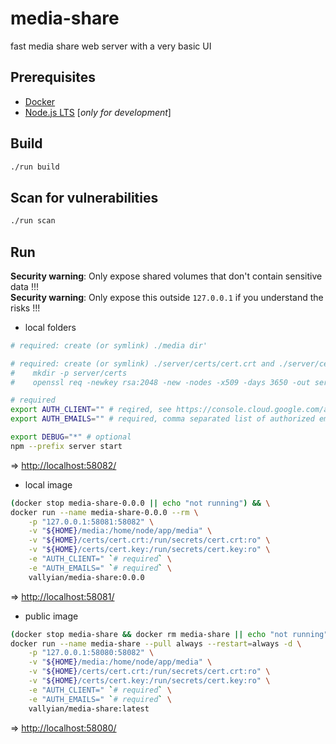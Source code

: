 # media-share

fast media share web server with a very basic UI

## Prerequisites

* [Docker](https://docs.docker.com/get-docker/)
* [Node.js LTS](https://nodejs.org/en/) [*only for development*]

## Build

```sh
./run build
```

## Scan for vulnerabilities

```sh
./run scan
```

## Run

**Security warning**: Only expose shared volumes that don't contain sensitive data !!!  
**Security warning**: Only expose this outside `127.0.0.1` if you understand the risks !!!  

* local folders

```sh
# required: create (or symlink) ./media dir'

# required: create (or symlink) ./server/certs/cert.crt and ./server/certs/cert.key files
#    mkdir -p server/certs
#    openssl req -newkey rsa:2048 -new -nodes -x509 -days 3650 -out server/certs/cert.crt -keyout server/certs/cert.key

# required
export AUTH_CLIENT="" # reqired, see https://console.cloud.google.com/apis/credentials
export AUTH_EMAILS="" # required, comma separated list of authorized emails

export DEBUG="*" # optional
npm --prefix server start
```

=> [http://localhost:58082/](http://localhost:58082/)

* local image

```sh
(docker stop media-share-0.0.0 || echo "not running") && \
docker run --name media-share-0.0.0 --rm \
    -p "127.0.0.1:58081:58082" \
    -v "${HOME}/media:/home/node/app/media" \
    -v "${HOME}/certs/cert.crt:/run/secrets/cert.crt:ro" \
    -v "${HOME}/certs/cert.key:/run/secrets/cert.key:ro" \
    -e "AUTH_CLIENT=" `# required` \
    -e "AUTH_EMAILS=" `# required` \
    vallyian/media-share:0.0.0
```

=> [http://localhost:58081/](http://localhost:58081/)

* public image

```sh
(docker stop media-share && docker rm media-share || echo "not running") && \
docker run --name media-share --pull always --restart=always -d \
    -p "127.0.0.1:58080:58082" \
    -v "${HOME}/media:/home/node/app/media" \
    -v "${HOME}/certs/cert.crt:/run/secrets/cert.crt:ro" \
    -v "${HOME}/certs/cert.key:/run/secrets/cert.key:ro" \
    -e "AUTH_CLIENT=" `# required` \
    -e "AUTH_EMAILS=" `# required` \
    vallyian/media-share:latest
```

=> [http://localhost:58080/](http://localhost:58080/)
